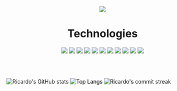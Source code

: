 
<p align = center ><img src="https://imgur.com/mxvx48I.png" > 
</p>

<div align='center'><h1 >Technologies</h1>
<img src='https://camo.githubusercontent.com/93c855ae825c1757f3426f05a05f4949d3b786c5b22d0edb53143a9e8f8499f6/68747470733a2f2f696d672e736869656c64732e696f2f62616467652f4a6176615363726970742d3332333333303f7374796c653d666f722d7468652d6261646765266c6f676f3d6a617661736372697074266c6f676f436f6c6f723d463744463145'>
<img src='https://camo.githubusercontent.com/d63d473e728e20a286d22bb2226a7bf45a2b9ac6c72c59c0e61e9730bfe4168c/68747470733a2f2f696d672e736869656c64732e696f2f62616467652f48544d4c352d4533344632363f7374796c653d666f722d7468652d6261646765266c6f676f3d68746d6c35266c6f676f436f6c6f723d7768697465'>
<img src='https://camo.githubusercontent.com/3a0f693cfa032ea4404e8e02d485599bd0d192282b921026e89d271aaa3d7565/68747470733a2f2f696d672e736869656c64732e696f2f62616467652f435353332d3135373242363f7374796c653d666f722d7468652d6261646765266c6f676f3d63737333266c6f676f436f6c6f723d7768697465'>
<img src='https://camo.githubusercontent.com/6cf9abe9d706421df40ff4feff208a5728df2b77f9eb21f24d09df00a0d69203/68747470733a2f2f696d672e736869656c64732e696f2f62616467652f547970655363726970742d3030374143433f7374796c653d666f722d7468652d6261646765266c6f676f3d74797065736372697074266c6f676f436f6c6f723d7768697465'>
<img src='https://camo.githubusercontent.com/bb089310603b24ab416eacaeb57bcb41f4664fbb24e7bba830bc6a3bf13678b7/68747470733a2f2f696d672e736869656c64732e696f2f62616467652f72656163742e6a732d2532333230323332612e7376673f7374796c653d666f722d7468652d6261646765266c6f676f3d7265616374266c6f676f436f6c6f723d253233363144414642'>
<img src='https://camo.githubusercontent.com/3730d20cb8696a8f0033b83209fc36af3e43d7d5383ae1d61d4f865bc52a8d7f/68747470733a2f2f696d672e736869656c64732e696f2f62616467652f6e6578742e6a732d2532333430346435392e7376673f7374796c653d666f722d7468652d6261646765266c6f676f3d6e6578742e6a73266c6f676f436f6c6f723d25666666'>
<img src='https://camo.githubusercontent.com/5135e3759e9307412e011e1c6ca762a58daf42e1f6b67de0228c42cdf54d3bbc/68747470733a2f2f696d672e736869656c64732e696f2f62616467652f736173732d6534346238643f7374796c653d666f722d7468652d6261646765266c6f676f3d73617373266c6f676f436f6c6f723d666666'>
<img src='https://camo.githubusercontent.com/d55b56b31e3f876c01d000d3610ec62a967d6e35dca50cada6a0377c06d8c21c/68747470733a2f2f696d672e736869656c64732e696f2f62616467652f66697265626173652d2532334544384230302e7376673f7374796c653d666f722d7468652d6261646765266c6f676f3d6669726562617365266c6f676f436f6c6f723d7768697465'>
<img src='https://camo.githubusercontent.com/eb2102164196eef1136998a27ee1f23ef34781dd332f768b8b1673341dc53826/68747470733a2f2f696d672e736869656c64732e696f2f62616467652f61646f626525323070686f746f73686f702d2532333331413846462e7376673f7374796c653d666f722d7468652d6261646765266c6f676f3d61646f626525323070686f746f73686f70266c6f676f436f6c6f723d7768697465'>
<img src='https://camo.githubusercontent.com/050c2af23a40f2dfdd32a8ec4761ad4c5859a3d1c4c843a1be853865669b8ec8/68747470733a2f2f696d672e736869656c64732e696f2f62616467652f61646f6265253230696c6c7573747261746f722d2532334646394130302e7376673f7374796c653d666f722d7468652d6261646765266c6f676f3d61646f6265253230696c6c7573747261746f72266c6f676f436f6c6f723d7768697465'>
<img src='https://camo.githubusercontent.com/9a8ccd8ae319ddac9934db226e7834d7e1c61a31076e7d7c04ecb5bf352967aa/68747470733a2f2f696d672e736869656c64732e696f2f62616467652f6669676d612d2532334632344531452e7376673f7374796c653d666f722d7468652d6261646765266c6f676f3d6669676d61266c6f676f436f6c6f723d7768697465'>
</div>

<br></br>

![Ricardo's GitHub stats](https://github-readme-stats.vercel.app/api?username=risixdzn&show_icons=true&theme=midnight-purple&bg_color=0c041c&hide_border=true)
![Top Langs](https://github-readme-stats.vercel.app/api/top-langs/?username=risixdzn&layout=compact&show_icons=true&theme=midnight-purple&bg_color=0c041c&hide_border=true)
![Ricardo's commit streak ](https://github-readme-activity-graph.cyclic.app/graph?username=risixdzn&bg_color=0c041c&hide_border=true&line=883cd4&area=true&area_color=301444&color=883cd4&point=883cd4)





                   
                   
